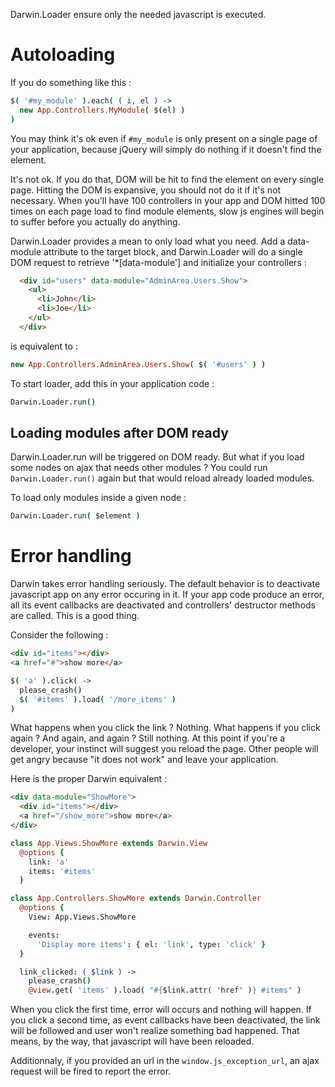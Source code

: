 Darwin.Loader ensure only the needed javascript is executed.

# Autoloading

If you do something like this :

```coffee
$( '#my_module' ).each( ( i, el ) ->
  new App.Controllers.MyModule( $(el) )
)
```

You may think it's ok even if `#my_module` is only present on a
single page of your application, because jQuery will simply do
nothing if it doesn't find the element.

It's not ok. If you do that, DOM will be hit to find the element
on every single page. Hitting the DOM is expansive, you should not
do it if it's not necessary. When you'll have 100 controllers in
your app and DOM hitted 100 times on each page load to find module
elements, slow js engines will begin to suffer before you actually
do anything.

Darwin.Loader provides a mean to only load what you need. Add a
data-module attribute to the target block, and Darwin.Loader will
do a single DOM request to retrieve '*[data-module'] and initialize
your controllers :

```html
  <div id="users" data-module="AdminArea.Users.Show">
    <ul>
      <li>John</li>
      <li>Joe</li>
    </ul>
  </div>
```

is equivalent to :

```coffee
new App.Controllers.AdminArea.Users.Show( $( '#users' ) )
```

To start loader, add this in your application code :

```coffee
Darwin.Loader.run()
```

## Loading modules after DOM ready

Darwin.Loader.run will be triggered on DOM ready. But what if you
load some nodes on ajax that needs other modules ? You could run
`Darwin.Loader.run()` again but that would reload already loaded
modules.

To load only modules inside a given node :
```coffee
Darwin.Loader.run( $element )
```

# Error handling

Darwin takes error handling seriously. The default behavior is to
deactivate javascript app on any error occuring in it. If your app
code produce an error, all its event callbacks are deactivated and
controllers' destructor methods are called. This is a good thing.

Consider the following :

```html
<div id="items"></div>
<a href="#">show more</a>
```

```coffee
$( 'a' ).click( ->
  please_crash()
  $( '#items' ).load( '/more_items' )
)
```

What happens when you click the link ? Nothing. What happens if
you click again ? And again, and again ? Still nothing. At this
point if you're a developer, your instinct will suggest you reload
the page. Other people will get angry because "it does not work" and
leave your application.

Here is the proper Darwin equivalent :

```html
<div data-module="ShowMore">
  <div id="items"></div>
  <a href="/show_more">show more</a>
</div>
```

```coffee
class App.Views.ShowMore extends Darwin.View
  @options {
    link: 'a'
    items: '#items'
  }

class App.Controllers.ShowMore extends Darwin.Controller
  @options {
    View: App.Views.ShowMore

    events:
      'Display more items': { el: 'link', type: 'click' }
  }

  link_clicked: ( $link ) ->
    please_crash()
    @view.get( 'items' ).load( "#{$link.attr( 'href' )} #items" )
```

When you click the first time, error will occurs and nothing
will happen. If you click a second time, as event callbacks have
been deactivated, the link will be followed and user won't realize
something bad happened. That means, by the way, that javascript
will have been reloaded.

Additionnaly, if you provided an url in the `window.js_exception_url`,
an ajax request will be fired to report the error.


